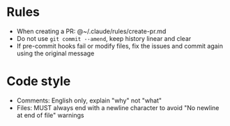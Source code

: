 # Rules

- When creating a PR: @~/.claude/rules/create-pr.md
- Do not use `git commit --amend`, keep history linear and clear
- If pre-commit hooks fail or modify files, fix the issues and commit again using the original message

# Code style

- Comments: English only, explain "why" not "what"
- Files: MUST always end with a newline character to avoid "No newline at end of file" warnings
